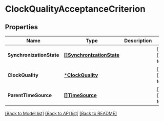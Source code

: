 # ClockQualityAcceptanceCriterion

## Properties
Name | Type | Description | Notes
------------ | ------------- | ------------- | -------------
**SynchronizationState** | [**[]SynchronizationState**](SynchronizationState.md) |  | [optional] [default to null]
**ClockQuality** | [***ClockQuality**](ClockQuality.md) |  | [optional] [default to null]
**ParentTimeSource** | [**[]TimeSource**](TimeSource.md) |  | [optional] [default to null]

[[Back to Model list]](../README.md#documentation-for-models) [[Back to API list]](../README.md#documentation-for-api-endpoints) [[Back to README]](../README.md)

